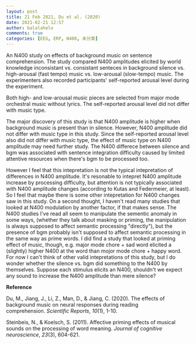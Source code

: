 ```yaml
---
layout: post
title: 21 Feb 2021, Du et al. (2020)
date: 2021-02-21 12:57
author: balalahelo
comments: true
categories: [EEG, ERP, N400, 未分类]
---
```

<!-- wp:paragraph -->
<p>An N400 study on effects of background music on sentence comprehension. The study compared N400 amplitudes elicited by world knowledge inconsistant vs. consistant senteces in background silence vs. high-arousal (fast tempo) music vs. low-arousal (slow-tempo) music. The experimenters also recorded participants' self-reported arousal level during the experiment. </p>
<!-- /wp:paragraph -->

<!-- wp:paragraph -->
<p>Both high- and low-arousal music pieces are selected from major mode orchestral music without lyrics. The self-reported arousal level did not differ with music type.</p>
<!-- /wp:paragraph -->

<!-- wp:paragraph -->
<p>The major discovery of this study is that N400 amplitude is higher when background music is present than in silence. However, N400 amplitude did not differ with music type in this study. Since the self-reported arousal level also did not differ with music type, the effect of music type on N400 amplitude may need further study. The N400 differece between silence and bgm was associated with sentence integration difficulty caused by limited attentive resources when there's bgm to be processed too. </p>
<!-- /wp:paragraph -->

<!-- wp:paragraph -->
<p>However I feel that this intepretation is not the typical intepretation of differences in N400 amplitude. It's resonable to intepret N400 amplitude increase by processing difficulty, but attention is not typically associated with N400 amplitude changes (according to Kutas and Federmeier, at least). So I feel that maybe there is some other intepretation for N400 changes saw in this study.  On a second thought, I haven't read many studies that looked at N400 modulation by another factor, if that makes sense. The N400 studies I've read all seem to manipulate the sementic anomaly in some ways, (whether they talk about masking or priming, the manipulation is always supposed to affect semantic processing "directly"), but the presence of bgm probably isn't supposed to affect semantic processing in the same way as prime words. I did find a study that looked at priming effect of music, though, e.g. major mode chore + sad word elicited a (slightly) higher N400 at the word than mojor mode chore + happy word. For now I can't think of other valid intepretations of this study, but I do wonder whether the silence vs. bgm did something to the N400 by themselves. Suppose each stimulus elicits an N400, shouldn't we expect any sound to increase the N400 amplitude than mere silence?</p>
<!-- /wp:paragraph -->

<!-- wp:paragraph -->
<p><strong>Reference</strong></p>
<!-- /wp:paragraph -->

<!-- wp:paragraph -->
<p>Du, M., Jiang, J., Li, Z., Man, D., &amp; Jiang, C. (2020). The effects of background music on neural responses during reading comprehension. <em>Scientific Reports</em>, <em>10</em>(1), 1-10.</p>
<!-- /wp:paragraph -->

<!-- wp:paragraph -->
<p>Steinbeis, N., &amp; Koelsch, S. (2011). Affective priming effects of musical sounds on the processing of word meaning. <em>Journal of cognitive neuroscience</em>, <em>23</em>(3), 604-621.</p>
<!-- /wp:paragraph -->

